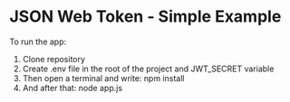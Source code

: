 # JSON Web Token - Simple Example

To run the app:
1. Clone repository
2. Create .env file in the root of the project and JWT_SECRET variable
2. Then open a terminal and write: npm install
3. And after that: node app.js
